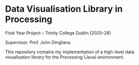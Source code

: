 # Data Visualisation Library in Processing

Final Year Project – Trinity College Dublin (2025–26)

Supervisor: Prof. John Dingliana

This repository contains my implementation of a high-level data visualisation library for the Processing (Java) environment. 
